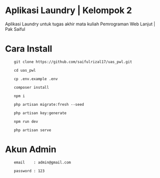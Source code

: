 # Aplikasi Laundry | Kelompok 2
Aplikasi Laundry untuk tugas akhir mata kuliah Pemrograman Web Lanjut | Pak Saiful

# Cara Install
```shell
    git clone https://github.com/saifulrizal17/uas_pwl.git

    cd uas_pwl

    cp .env.example .env

    composer install

    npm i

    php artisan migrate:fresh --seed

    php artisan key:generate

    npm run dev

    php artisan serve

```
# Akun Admin
```shell
    email    : admin@gmail.com

    password : 123
```